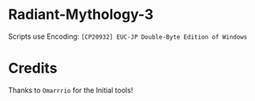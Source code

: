 # Radiant-Mythology-3
Scripts use Encoding: `[CP20932] EUC-JP Double-Byte Edition of Windows`

# Credits
Thanks to `Omarrrio` for the Initial tools!
